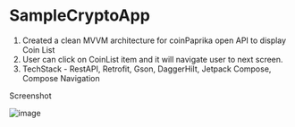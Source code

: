 # SampleCryptoApp

1. Created a clean MVVM architecture for coinPaprika open API to display Coin List
2. User can click on CoinList item and it will navigate user to next screen.
3. TechStack - RestAPI, Retrofit, Gson, DaggerHilt, Jetpack Compose, Compose Navigation


Screenshot

![image](https://github.com/jsoni9543/MockCryptoApp/assets/79027946/2b81581e-1024-4771-9561-640eedc6ca33)


